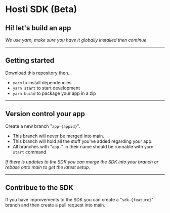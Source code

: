 # Hosti SDK (Beta)

## Hi! let's build an app

_We use yarn, make sure you have it globally installed then continue_

---

## Getting started

Download this repository then...

- `yarn` to install dependencies
- `yarn start` to start development
- `yarn build` to package your app in a zip

---

## Version control your app

Create a new branch "`app-{appid}`".

- This branch will never be merged into main.
- This branch will hold all the stuff you've added regarding your app.
- All branches with "`app-`" in their name should be runnable with `yarn start` command.

_If there is updates to the SDK you can merge the SDK into your branch or rebase onto main to get the latest setup._

---

## Contribue to the SDK

If you have improvements to the SDK you can create a "`sdk-{feature}`" branch and then create a pull request into main.

